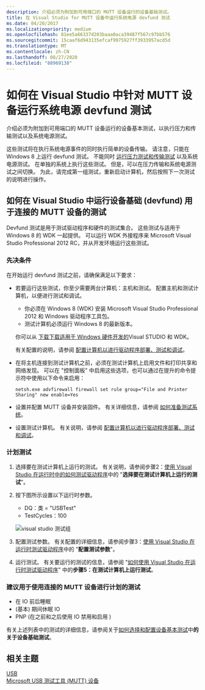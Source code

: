 ```yaml
---
description: 介绍必须为附加到可用端口的 MUTT 设备运行的设备基础测试。
title: 在 Visual Studio for MUTT 设备中运行系统电源 devfund 测试
ms.date: 04/20/2017
ms.localizationpriority: medium
ms.openlocfilehash: 81ee5a66337d203baaa0aca39487f567c97bb576
ms.sourcegitcommit: 15caaf6d943135efcaf9975927ff3933957acd5d
ms.translationtype: MT
ms.contentlocale: zh-CN
ms.lasthandoff: 08/27/2020
ms.locfileid: "88969138"
---
```

# <a name="how-to-run-system-power-devfund-tests-in-visual-studio-for-mutt-devices"></a>如何在 Visual Studio 中针对 MUTT 设备运行系统电源 devfund 测试


介绍必须为附加到可用端口的 MUTT 设备运行的设备基本测试，以执行压力和传输测试以及系统电源测试。

这些测试将在执行系统电源事件的同时执行简单的设备传输。 请注意，只能在 Windows 8 上运行 devfund 测试。 不能同时 [运行压力测试和传输测试](how-to-run-stress-and-transfer-and-super-mutt-performance-tests-for-mutt-devices.md) 以及系统电源测试。 在单独的系统上执行这些测试。 但是，可以在压力传输和系统电源测试之间切换。 为此，请完成第一组测试，重新启动计算机，然后按照下一次测试的说明进行操作。

## <a name="how-to-run-device-fundamental-devfund-tests-in-visual-studio-for-connected-mutt-devices"></a>如何在 Visual Studio 中运行设备基础 (devfund) 用于连接的 MUTT 设备的测试


Devfund 测试是用于测试驱动程序和硬件的测试集合。 这些测试与适用于 Windows 8 的 WDK 一起提供。 可以运行 WDK 外接程序来 Microsoft Visual Studio Professional 2012 RC，并从开发环境运行这些测试。

### <a name="prerequisites"></a>先决条件

在开始运行 devfund 测试之前，请确保满足以下要求：

-   若要运行这些测试，你至少需要两台计算机：主机和测试。 配置主机和测试计算机，以便进行测试和调试。

    -   你必须在 Windows 8 (WDK) 安装 Microsoft Visual Studio Professional 2012 和 Windows 驱动程序工具包。
    -   测试计算机必须运行 Windows 8 的最新版本。

    你可以从 [下载下载适用于 Windows 硬件开发的](https://go.microsoft.com/fwlink/p/?linkid=309780)Visual STUDIO 和 WDK。

    有关配置的说明，请参阅 [配置计算机以进行驱动程序部署、测试和调试](https://go.microsoft.com/fwlink/p/?linkid=235504)。

-   在将主机连接到测试计算机之前，必须在测试计算机上启用文件和打印共享和网络发现。 可以在 "控制面板" 中启用这些选项，也可以通过在提升的命令提示符中使用以下命令来启用：

    `netsh.exe advfirewall firewall set rule group="File and Printer Sharing" new enable=Yes`

-   设置并配置 MUTT 设备并安装固件。 有关详细信息，请参阅 [如何准备测试系统](mutt-testing-options.md)。
-   设置测试计算机。 有关说明，请参阅 [配置计算机以进行驱动程序部署、测试和调试](https://go.microsoft.com/fwlink/p/?linkid=235504)。

### <a name="scheduling-tests"></a>计划测试

1.  选择要在测试计算机上运行的测试。 有关说明，请参阅步骤2：[使用 Visual Studio 在运行时中的如何测试驱动程序](https://go.microsoft.com/fwlink/p/?linkid=290770)中的 "**选择要在测试计算机上运行的测试**"。
2.  按下图所示设置以下运行时参数。

    -   DQ：类 = "USBTest"
    -   TestCycles：100

    ![visual studio 测试组](images/fig11-vs-testgroup.png)

3.  配置测试参数。 有关配置的详细信息，请参阅步骤3：[使用 Visual Studio 在运行时测试驱动程序](https://go.microsoft.com/fwlink/p/?linkid=290770)中的 "**配置测试参数**"。
4.  运行测试。 有关要运行的测试的信息，请参阅 "[如何使用 Visual Studio 在运行时测试驱动程序](https://go.microsoft.com/fwlink/p/?linkid=290770)" 中的**步骤5：在测试计算机上运行测试**。

### <a name="recommended-tests-to-schedule-with-the-connected-mutt-device"></a>建议用于使用连接的 MUTT 设备进行计划的测试

-   在 IO 前后睡眠
-    (基本) 期间休眠 IO
-   PNP (在之前和之后使用 IO 禁用和启用 ) 

有关上述列表中的测试的详细信息，请参阅关于[如何选择和配置设备基本测试](https://go.microsoft.com/fwlink/p/?linkid=316387)中**的关于设备基础测试**。

## <a name="related-topics"></a>相关主题
[USB](https://docs.microsoft.com/windows-hardware/drivers/)  
[Microsoft USB 测试工具 (MUTT) 设备](microsoft-usb-test-tool--mutt--devices.md)  



